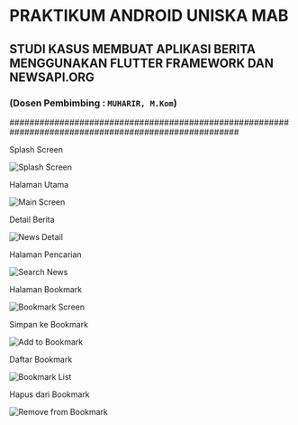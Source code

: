 # PRAKTIKUM ANDROID UNISKA MAB

## STUDI KASUS MEMBUAT APLIKASI BERITA MENGGUNAKAN FLUTTER FRAMEWORK DAN NEWSAPI.ORG

### (Dosen Pembimbing : `MUHARIR, M.Kom`)

######################################################################################################

Splash Screen

<img
  src="screenshots/splash.jpg"
  alt="Splash Screen"
  style="display: inline-block; margin: 0 auto; max-width: 300px">

Halaman Utama

<img
  src="screenshots/main.jpg"
  alt="Main Screen"
  style="display: inline-block; margin: 0 auto; max-width: 300px">

Detail Berita

<img
  src="screenshots/detail.jpg"
  alt="News Detail"
  style="display: inline-block; margin: 0 auto; max-width: 300px">

Halaman Pencarian

<img
  src="screenshots/search.jpg"
  alt="Search News"
  style="display: inline-block; margin: 0 auto; max-width: 300px">

Halaman Bookmark

<img
  src="screenshots/bookmark_empty.jpg"
  alt="Bookmark Screen"
  style="display: inline-block; margin: 0 auto; max-width: 300px">

Simpan ke Bookmark

<img
  src="screenshots/add_to_bookmark.jpg"
  alt="Add to Bookmark"
  style="display: inline-block; margin: 0 auto; max-width: 300px">

Daftar Bookmark

<img
  src="screenshots/bookmark_list.jpg"
  alt="Bookmark List"
  style="display: inline-block; margin: 0 auto; max-width: 300px">

Hapus dari Bookmark

<img
  src="screenshots/remove_from_bookmark.jpg"
  alt="Remove from Bookmark"
  style="display: inline-block; margin: 0 auto; max-width: 300px">
